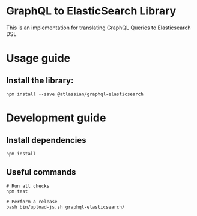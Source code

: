 # GraphQL to ElasticSearch Library

This is an implementation for translating GraphQL Queries to Elasticsearch DSL

# Usage guide
## Install the library:

```
npm install --save @atlassian/graphql-elasticsearch
```

# Development guide

## Install dependencies

```
npm install
```

## Useful commands

```
# Run all checks
npm test

# Perform a release
bash bin/upload-js.sh graphql-elasticsearch/
```